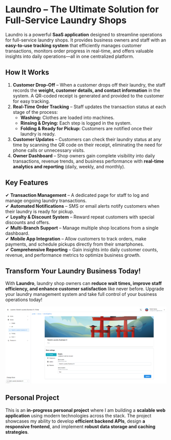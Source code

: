 # **Laundro – The Ultimate Solution for Full-Service Laundry Shops**

Laundro is a powerful **SaaS application** designed to streamline operations for full-service laundry shops. It provides business owners and staff with an **easy-to-use tracking system** that efficiently manages customer transactions, monitors order progress in real-time, and offers valuable insights into daily operations—all in one centralized platform.

## **How It Works**

1. **Customer Drop-Off** – When a customer drops off their laundry, the staff records the **weight, customer details, and contact information** in the system. A QR-coded receipt is generated and provided to the customer for easy tracking.
2. **Real-Time Order Tracking** – Staff updates the transaction status at each stage of the process:
   - **Washing:** Clothes are loaded into machines.
   - **Rinsing & Drying:** Each step is logged in the system.
   - **Folding & Ready for Pickup:** Customers are notified once their laundry is ready.
3. **Customer Updates** – Customers can check their laundry status at any time by scanning the QR code on their receipt, eliminating the need for phone calls or unnecessary visits.
4. **Owner Dashboard** – Shop owners gain complete visibility into daily transactions, revenue trends, and business performance with **real-time analytics and reporting** (daily, weekly, and monthly).

## **Key Features**

✔ **Transaction Management** – A dedicated page for staff to log and manage ongoing laundry transactions.  
✔ **Automated Notifications** – SMS or email alerts notify customers when their laundry is ready for pickup.  
✔ **Loyalty & Discount System** – Reward repeat customers with special discounts and offers.  
✔ **Multi-Branch Support** – Manage multiple shop locations from a single dashboard.  
✔ **Mobile App Integration** – Allow customers to track orders, make payments, and schedule pickups directly from their smartphones.  
✔ **Comprehensive Reporting** – Gain insights into daily customer counts, revenue, and performance metrics to optimize business growth.

## **Transform Your Laundry Business Today!**

With **Laundro**, laundry shop owners can **reduce wait times, improve staff efficiency, and enhance customer satisfaction** like never before. Upgrade your laundry management system and take full control of your business operations today!

![alt text](./docs/sample-dashboard-img.png)

## Personal Project

This is an **in-progress personal project** where I am building a **scalable web application** using modern technologies across the stack. The project showcases my ability to develop **efficient backend APIs**, design **a responsive frontend**, and implement **robust data storage and caching strategies**.
